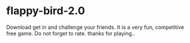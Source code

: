 # flappy-bird-2.0
Download get in and challenge your friends. It is a very fun, competitive free game. Do not forget to rate. thanks for playing..
